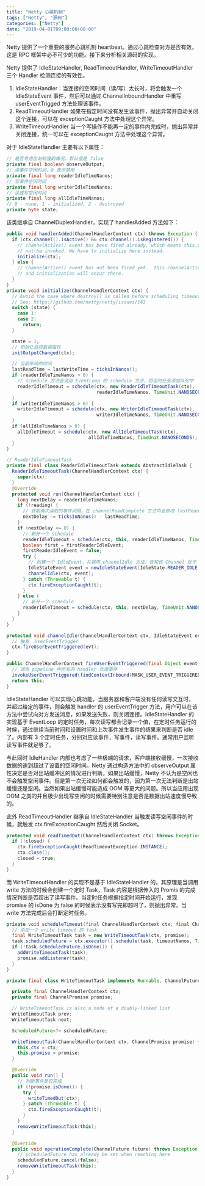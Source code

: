 ```yaml
---
title: "Netty 心跳机制"
tags: ["Netty", "源码"]
categories: ["Netty"]
date: "2019-04-01T09:00:00+08:00"
---
```


Netty 提供了一个重要的服务心跳机制 heartbeat。通过心跳检查对方是否有效，这是 RPC 框架中必不可少的功能。接下来分析相关源码的实现。

Netty 提供了 IdleStateHandler, ReadTimeoutHandler, WriteTimeoutHandler 三个 Handler 检测连接的有效性。

1. IdleStateHandler：当连接的空闲时间（读/写）太长时，将会触发一个 IdleStateEvent 事件，然后可以通过 ChannelInboundHandler 中重写 userEventTrigged 方法处理该事件。
2. ReadTimeoutHandler 如果在指定时间没有发生读事件，抛出异常并自动关闭这个连接，可以在 exceptionCaught 方法中处理这个异常。
3. WriteTimeoutHandler 当一个写操作不能再一定的事件内完成时，抛出异常并关闭连接，统一可以在 exceptionCaught 方法中处理这个异常。

对于 IdleStateHandler 主要有以下属性：

```java
// 是否考虑出站较慢的情况，默认值是 false
private final boolean observeOutput;
// 读事件空闲时间，0 表示禁用
private final long readerIdleTimeNanos;
// 写事件空闲时间
private final long writerIdleTimeNanos;
// 读或写空闲时间
private final long allIdleTimeNanos;
// 0 - none, 1 - initialized, 2 - destroyed
private byte state; 
```

该类继承自 ChannelDuplexHandler，实现了 handlerAdded 方法如下：

```java
public void handlerAdded(ChannelHandlerContext ctx) throws Exception {
  if (ctx.channel().isActive() && ctx.channel().isRegistered()) {
    // channelActive() event has been fired already, which means this.channelActive() will
    // not be invoked. We have to initialize here instead.
    initialize(ctx);
  } else {
    // channelActive() event has not been fired yet.  this.channelActive() will be invoked
    // and initialization will occur there.
  }
}
private void initialize(ChannelHandlerContext ctx) {
  // Avoid the case where destroy() is called before scheduling timeouts.
  // See: https://github.com/netty/netty/issues/143
  switch (state) {
    case 1:
    case 2:
      return;
  }

  state = 1;
  // 初始化监控数据属性
  initOutputChanged(ctx);

  // 当前系统的时间
  lastReadTime = lastWriteTime = ticksInNanos();
  if (readerIdleTimeNanos > 0) {
    // schedule 方法会调用 EventLoop 的 schedule 方法，将定时任务添加队列中
    readerIdleTimeout = schedule(ctx, new ReaderIdleTimeoutTask(ctx),
                                 readerIdleTimeNanos, TimeUnit.NANOSECONDS);
  }
  if (writerIdleTimeNanos > 0) {
    writerIdleTimeout = schedule(ctx, new WriterIdleTimeoutTask(ctx),
                                 writerIdleTimeNanos, TimeUnit.NANOSECONDS);
  }
  if (allIdleTimeNanos > 0) {
    allIdleTimeout = schedule(ctx, new AllIdleTimeoutTask(ctx),
                              allIdleTimeNanos, TimeUnit.NANOSECONDS);
  }
}
```

```java
// ReaderIdleTimeoutTask
private final class ReaderIdleTimeoutTask extends AbstractIdleTask {
  ReaderIdleTimeoutTask(ChannelHandlerContext ctx) {
    super(ctx);
  }
  @Override
  protected void run(ChannelHandlerContext ctx) {
    long nextDelay = readerIdleTimeNanos;
    if (!reading) {
      // 获取两次读取的事件间隔，在 channelReadComplete 方法中会修改 lastReadTime 的值
      nextDelay -= ticksInNanos() - lastReadTime;
    }
    if (nextDelay <= 0) {
      // 新开一个 schedule
      readerIdleTimeout = schedule(ctx, this, readerIdleTimeNanos, TimeUnit.NANOSECONDS);
      boolean first = firstReaderIdleEvent;
      firstReaderIdleEvent = false;
      try {
        // 创建一个 IdleEvent，并调用 channelIdle 方法，告知该 Channel 处于 Idle 状态
        IdleStateEvent event = newIdleStateEvent(IdleState.READER_IDLE, first);
        channelIdle(ctx, event);
      } catch (Throwable t) {
        ctx.fireExceptionCaught(t);
      }
    } else {
      // 新开一个 schedule
      readerIdleTimeout = schedule(ctx, this, nextDelay, TimeUnit.NANOSECONDS);
    }
  }
}
```

```java
protected void channelIdle(ChannelHandlerContext ctx, IdleStateEvent evt) throws Exception {
  // 触发  UserEventTrigger 
  ctx.fireUserEventTriggered(evt);
}
```

```java
public ChannelHandlerContext fireUserEventTriggered(final Object event) {
  // 调用 pipeline 中所有的 handler 处理事件
  invokeUserEventTriggered(findContextInbound(MASK_USER_EVENT_TRIGGERED), event);
  return this;
}
```

IdleStateHandler 可以实现心跳功能，当服务器和客户端没有任何读写交互时，并超过给定的事件，则会触发 handler 的 userEventTrigger 方法，用户可以在该方法中尝试向对方发送消息，如果发送失败，则关闭连接。IdleStateHandler 的实现基于 EventLoop 的定时任务，每次读写都会记录一个值，在定时任务运行的时候，通过继续当前时间和设置时间和上次事件发生事件的结果来判断是否 idle 了。内部有 3 个定时任务，分别对应读事件，写事件，读写事件。通常用户监听读写事件就足够了。

与此同时 IdleHandler 内部也考虑了一些极端的请求，客户端接收缓慢，一次接收数据的速到超过了设置的空闲时间。Netty 通过构造方法中的 observeOutput 属性决定是否对出站缓冲区的情况进行判断。如果出站缓慢，Netty 不认为是空闲也不会触发空闲事件。但是第一次无论如何都会触发的，因为第一次无法判断是出站缓慢还是空闲。当然如果出站缓慢可能造成 OOM 等更大的问题。所以当应用出现  OOM 之类的并且极少出现写空闲的时候需要特别注意是否是数据出站速度慢导致的。

此外 ReadTimeoutHandler 继承自 IdleStateHandler 当触发读写空闲事件的时候，就触发 ctx.fireExceptionCaught 然后关闭 Socket。

```java
protected void readTimedOut(ChannelHandlerContext ctx) throws Exception {
  if (!closed) {
    ctx.fireExceptionCaught(ReadTimeoutException.INSTANCE);
    ctx.close();
    closed = true;
  }
}
```

而 WriteTimeoutHandler 的实现不是基于 IdleStateHandler 的，其原理是当调用 write 方法的时候会创建一个定时 Task，Task 内容是根据传入的 Promis 的完成情况判断是否超出了读写事件。当定时任务根据指定时间开始运行，发现 promise 的 isDone 为 false 的时候表示没有写完即超时了，则抛出异常。当 write 方法完成后会打断定时任务。

```java
private void scheduleTimeout(final ChannelHandlerContext ctx, final ChannelPromise promise) {
  // 添加一个 write timeout 的 task
  final WriteTimeoutTask task = new WriteTimeoutTask(ctx, promise);
  task.scheduledFuture = ctx.executor().schedule(task, timeoutNanos, TimeUnit.NANOSECONDS);
  if (!task.scheduledFuture.isDone()) {
    addWriteTimeoutTask(task);
    promise.addListener(task);
  }
}
```

```java
private final class WriteTimeoutTask implements Runnable, ChannelFutureListener {

  private final ChannelHandlerContext ctx;
  private final ChannelPromise promise;

  // WriteTimeoutTask is also a node of a doubly-linked list
  WriteTimeoutTask prev;
  WriteTimeoutTask next;

  ScheduledFuture<?> scheduledFuture;

  WriteTimeoutTask(ChannelHandlerContext ctx, ChannelPromise promise) {
    this.ctx = ctx;
    this.promise = promise;
  }

  @Override
  public void run() {
    // 判断事件是否完成
    if (!promise.isDone()) {
      try {
        writeTimedOut(ctx);
      } catch (Throwable t) {
        ctx.fireExceptionCaught(t);
      }
    }
    removeWriteTimeoutTask(this);
  }

  @Override
  public void operationComplete(ChannelFuture future) throws Exception {
    // scheduledFuture has already be set when reaching here
    scheduledFuture.cancel(false);
    removeWriteTimeoutTask(this);
  }
}
```



